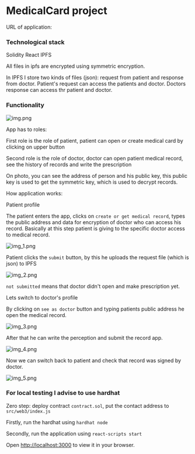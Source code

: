 # MedicalCard project

URL of application: 

### Technological stack 

Solidity
React
IPFS

All files in ipfs are encrypted using symmetric encryption. 

In IPFS I store two kinds of files (json): request from patient and response from doctor. Patient's request can access the patients and doctor.
Doctors response can access thr patient and doctor. 

### Functionality

![img.png](sceens/img.png)

App has to roles: 

First role is the role of patient, patient can open or create medical card by clicking on upper button 

Second role is the role of doctor, doctor can open patient medical record, see the history of records and write the prescription

On photo, you can see the address of person and his public key, this public key is used to get the symmetric key, which is used to decrypt records. 


How application works: 

Patient profile 

The patient enters the app, clicks on `create or get medical record`, types the public address and data for encryption of doctor  who can access his record.
Basically at this step patient is giving to the specific doctor access to medical record.  

![img_1.png](sceens/img_1.png)

Patient clicks the `submit` button, by this he uploads the request file (which is json) to IPFS

![img_2.png](sceens/img_2.png)

`not submitted` means that doctor didn't open and make prescription yet. 

Lets switch to doctor's profile 

By clicking on `see as doctor` button and typing patients public address he open the medical record. 

![img_3.png](sceens/img_3.png)

After that he can write the perception and submit the record app. 

![img_4.png](sceens/img_4.png)

Now we can switch back to patient and check that record was signed by doctor. 

![img_5.png](sceens/img_5.png)



### For local testing I advise to use hardhat 

Zero step: deploy contract `contract.sol`, put the contact address to `src/web3/index.js`

Firstly, run the hardhat using `hardhat node`

Secondly, run the application using `react-scripts start`

Open [http://localhost:3000](http://localhost:3000) to view it in your browser.
